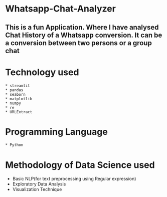 # Whatsapp-Chat-Analyzer
## This is a fun Application. Where I have analysed Chat History of a Whatsapp conversion. It can be a conversion between two persons or a group chat
# Technology used </br>
    * streamlit
    * pandas
    * seaborn
    * matplotlib
    * numpy
    * re
    * URLExtract
  
# Programming Language
    * Python
# Methodology of Data Science used  
   * Basic NLP(for text preprocessing using Regular expression)
   * Exploratory Data Analysis
   * Visualization Technique
   
  
  
